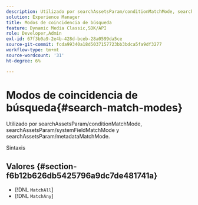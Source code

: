 ```yaml
---
description: Utilizado por searchAssetsParam/conditionMatchMode, searchAssetsParam/systemFieldMatchMode y searchAssetsParam/metadataMatchMode.
solution: Experience Manager
title: Modos de coincidencia de búsqueda
feature: Dynamic Media Classic,SDK/API
role: Developer,Admin
exl-id: 67f3b0a9-2e4b-428d-bceb-28a0599da5ce
source-git-commit: fcda99340a18d5037157723bb3bdca5fa9df3277
workflow-type: tm+mt
source-wordcount: '31'
ht-degree: 6%

---
```


# Modos de coincidencia de búsqueda{#search-match-modes}

Utilizado por searchAssetsParam/conditionMatchMode, searchAssetsParam/systemFieldMatchMode y searchAssetsParam/metadataMatchMode.

Sintaxis

## Valores {#section-f6b12b626db5425796a9dc7de481741a}

* [!DNL `MatchAll`]
* [!DNL `MatchAny`]
